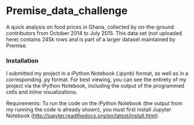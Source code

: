 # Premise_data_challenge

A quick analysis on food prices in Ghana, collected by on-the-ground contributors from October 2014 to July 2015. This data set (not uploaded here) contains 245k rows and is part of a larger dataset maintained by Premise. 

### Installation

I submitted my project in a iPython Notebook (.ipynb) format, as well as in a corresponding .py format. For best viewing, you can see the entirety of my project via the iPython Notebook, including the output of the programmed cells and inline visualizations.

Requirements: To run the code on the iPython Notebook (the output from my running the code is already shown), you must first install Jupyter Notebook (http://jupyter.readthedocs.org/en/latest/install.html).